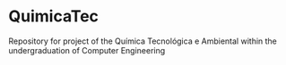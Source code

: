 # QuimicaTec
Repository for project of the Química Tecnológica e Ambiental within the undergraduation of Computer Engineering

